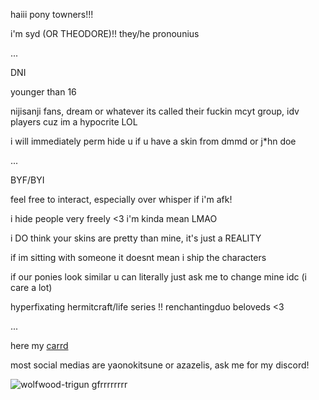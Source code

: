 haiii pony towners!!! 

i'm syd (OR THEODORE)!!
they/he pronounius

...

DNI

younger than 16

nijisanji fans, dream or whatever its called their fuckin mcyt group, idv players cuz im a hypocrite LOL

i will immediately perm hide u if u have a skin from dmmd or j*hn doe

...

BYF/BYI

feel free to interact, especially over whisper if i'm afk!

i hide people very freely <3 i'm kinda mean LMAO

i DO think your skins are pretty than mine, it's just a REALITY

if im sitting with someone it doesnt mean i ship the characters

if our ponies look similar u can literally just ask me to change mine idc (i care a lot)

hyperfixating hermitcraft/life series !! renchantingduo beloveds <3

...

here my [carrd](https://azazelis.carrd.co)

most social medias are yaonokitsune or azazelis, ask me for my discord!

![wolfwood-trigun gfrrrrrrrr](https://github.com/kazugorou/kazugorou/assets/137842329/27599315-3ae6-4f86-9abd-d218f63e6497)
